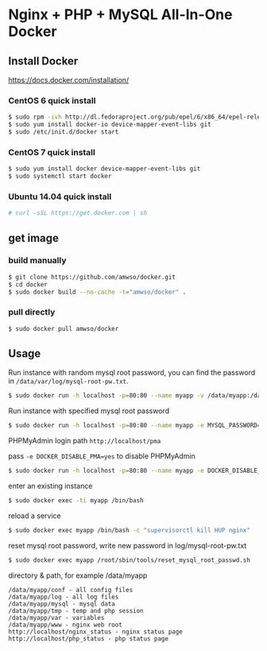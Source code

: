Nginx + PHP + MySQL All-In-One Docker
======

## Install Docker

https://docs.docker.com/installation/

### CentOS 6 quick install

```bash
$ sudo rpm -ivh http://dl.fedoraproject.org/pub/epel/6/x86_64/epel-release-6-8.noarch.rpm
$ sudo yum install docker-io device-mapper-event-libs git
$ sudo /etc/init.d/docker start
```

### CentOS 7 quick install

```bash
$ sudo yum install docker device-mapper-event-libs git
$ sudo systemctl start docker
```

### Ubuntu 14.04 quick install

```bash
# curl -sSL https://get.docker.com | sh
```

## get image 

### build manually

```bash
$ git clone https://github.com/amwso/docker.git
$ cd docker
$ sudo docker build --no-cache -t="amwso/docker" .
```

### pull directly

```bash
$ sudo docker pull amwso/docker
```

## Usage 

Run instance with random mysql root password, you can find the password in `/data/var/log/mysql-root-pw.txt`.

```bash
$ sudo docker run -h localhost -p=80:80 --name myapp -v /data/myapp:/data -d amwso/docker
```

Run instance with specified mysql root password

```bash
$ sudo docker run -h localhost -p=80:80 --name myapp -e MYSQL_PASSWORD=mySecret -d amwso/docker
```

PHPMyAdmin login path `http://localhost/pma`

pass `-e DOCKER_DISABLE_PMA=yes` to disable PHPMyAdmin

```bash
$ sudo docker run -h localhost -p=80:80 --name myapp -e DOCKER_DISABLE_PMA=yes -d amwso/docker
```

enter an existing instance

```bash
$ sudo docker exec -ti myapp /bin/bash
```

reload a service

```bash
$ sudo docker exec myapp /bin/bash -c "supervisorctl kill HUP nginx"
```

reset mysql root password, write new password in log/mysql-root-pw.txt

```bash
$ sudo docker exec myapp /root/sbin/tools/reset_mysql_root_passwd.sh
```

directory & path, for example /data/myapp

```
/data/myapp/conf - all config files
/data/myapp/log - all log files
/data/myapp/mysql - mysql data
/data/myapp/tmp - temp and php session
/data/myapp/var - variables
/data/myapp/www - nginx web root
http://localhost/nginx_status - nginx status page
http://localhost/php_status - php status page
```
